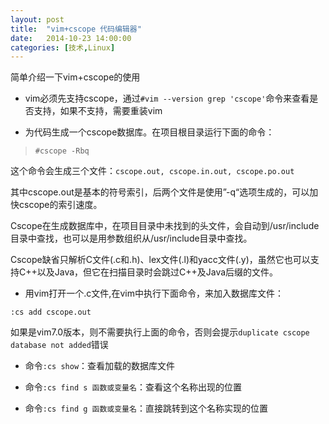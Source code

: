 ```yaml
---
layout: post
title:  "vim+cscope 代码编辑器"
date:   2014-10-23 14:00:00
categories: [技术,Linux]
---
```


简单介绍一下vim+cscope的使用

* vim必须先支持cscope，通过`#vim --version grep 'cscope'`命令来查看是否支持，如果不支持，需要重装vim

* 为代码生成一个cscope数据库。在项目根目录运行下面的命令： 

>`#cscope -Rbq`
 
这个命令会生成三个文件：`cscope.out, cscope.in.out, cscope.po.out`

其中cscope.out是基本的符号索引，后两个文件是使用”-q“选项生成的，可以加快cscope的索引速度。

Cscope在生成数据库中，在项目目录中未找到的头文件，会自动到/usr/include目录中查找，也可以是用参数组织从/usr/include目录中查找。

Cscope缺省只解析C文件(.c和.h)、lex文件(.l)和yacc文件(.y)，虽然它也可以支持C++以及Java，但它在扫描目录时会跳过C++及Java后缀的文件。

* 用vim打开一个.c文件,在vim中执行下面命令，来加入数据库文件：

`:cs add cscope.out`

如果是vim7.0版本，则不需要执行上面的命令，否则会提示`duplicate cscope database not added`错误

* 命令`:cs show`：查看加载的数据库文件

* 命令`:cs find s 函数或变量名`：查看这个名称出现的位置

* 命令`:cs find g 函数或变量名`：直接跳转到这个名称实现的位置
